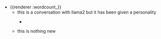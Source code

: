 - {{renderer :wordcount_}}
	- this is a conversation with llama2 but it has been given a personality
		- ```
		  
		  ```
	- this is nothing new